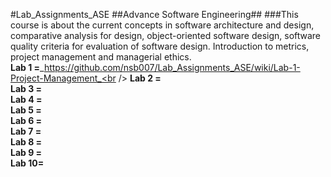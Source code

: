 #Lab_Assignments_ASE
##Advance Software Engineering##
###This course is about the current concepts in software architecture and design, comparative analysis for design, object-oriented software design, software quality criteria for evaluation of software design. Introduction to metrics, project management and managerial ethics.<Br />
**Lab 1 =**_https://github.com/nsb007/Lab_Assignments_ASE/wiki/Lab-1-Project-Management_<br />
**Lab 2 =**<br />
**Lab 3 =**<br />
**Lab 4 =**<br />
**Lab 5 =**<br />
**Lab 6 =**<br />
**Lab 7 =**<br />
**Lab 8 =**<br />
**Lab 9 =**<br />
**Lab 10=**<br />
